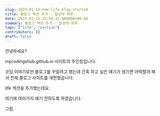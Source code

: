 ```yaml
---
slug: 2023-01-16-new-life-blog-started
title: 블로그 섹션 추가 - 일상의 하루
date: 2023-01-15 22:58:15.989000+00:00
summary: 블로그 섹션 추가 - 일상의 하루
tags: ["life", "section"]
contributors: []
draft: false
---
```


안녕하세요?

mycodingshub.github.io 사이트의 주인장입니다.

코딩 이야기로만 블로그를 꾸밀려고 했는데 간혹 하고 싶은 얘기가 생기면 어떡할까 해서 전체 블로그 사이트를 개편했습니다.

life 섹션을 추가했는데요.

여기에 여러가지 얘기 전하도록 하겠습니다.

그럼.

